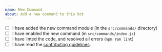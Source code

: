 ```yaml
---
name: New Command
about: Add a new command to this bot
---
```

- [ ] I have added the new command module (in the `src/commands/` directory)
- [ ] I have enabled the new command (in `src/commands/index.js`)
- [ ] I have linted the code, and resolved all errors (`npm run lint`)
- [ ] I have read the [contributing guidelines](https://github.com/christopherm99/YeetBot2.0/blob/master/CONTRIBUTING.md).